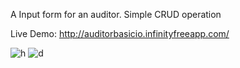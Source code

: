 A Input form for an auditor.
Simple CRUD operation

Live Demo: http://auditorbasicio.infinityfreeapp.com/

![h](https://github.com/user-attachments/assets/6dc01d8c-c77a-4597-88a3-7d301bbb5e2d)
![d](https://github.com/user-attachments/assets/fc57553e-8958-41b9-a980-508bc1840d50)
